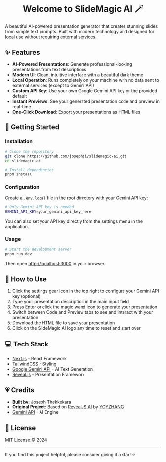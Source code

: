 <h1 align="center">Welcome to SlideMagic AI 🪄</h1>

A beautiful AI-powered presentation generator that creates stunning slides from simple text prompts. Built with modern technology and designed for local use without requiring external services.

## ✨ Features

- **AI-Powered Presentations**: Generate professional-looking presentations from text descriptions
- **Modern UI**: Clean, intuitive interface with a beautiful dark theme
- **Local Operation**: Runs completely on your machine with no data sent to external services (except to Gemini API)
- **Custom API Key**: Use your own Google Gemini API key or the provided default
- **Instant Previews**: See your generated presentation code and preview in real-time
- **One-Click Download**: Export your presentations as HTML files

## 🚀 Getting Started

### Installation

```sh
# Clone the repository
git clone https://github.com/josephti/slidemagic-ai.git
cd slidemagic-ai

# Install dependencies
pnpm install
```

### Configuration

Create a `.env.local` file in the root directory with your Gemini API key:

```sh
# Only Gemini API key is needed
GEMINI_API_KEY=your_gemini_api_key_here
```

You can also set your API key directly from the settings menu in the application.

### Usage

```sh
# Start the development server
pnpm run dev
```

Then open [http://localhost:3000](http://localhost:3000) in your browser.

## 📝 How to Use

1. Click the settings gear icon in the top right to configure your Gemini API key (optional)
2. Type your presentation description in the main input field
3. Press Enter or click the magic wand icon to generate your presentation
4. Switch between Code and Preview tabs to see and interact with your presentation
5. Download the HTML file to save your presentation
6. Click on the SlideMagic AI logo any time to reset and start over

## 💻 Tech Stack
- [Next.js](https://nextjs.org/docs) - React Framework
- [TailwindCSS](https://tailwindcss.com/) - Styling
- [Google Gemini API](https://ai.google.dev/) - AI Text Generation
- [Reveal.js](https://revealjs.com/) - Presentation Framework

## 💗 Credits
- **Built by**: [Joseph Thekkekara](https://josepht.in)
- **Original Project**: Based on [RevealJS AI](https://github.com/YOYZHANG/ai-ppt) by [YOYZHANG](https://github.com/YOYZHANG)
- [Gemini API](https://ai.google.dev/) - AI Engine

## 📝 License
MIT License © 2024

---

If you find this project helpful, please consider giving it a star! ⭐️
